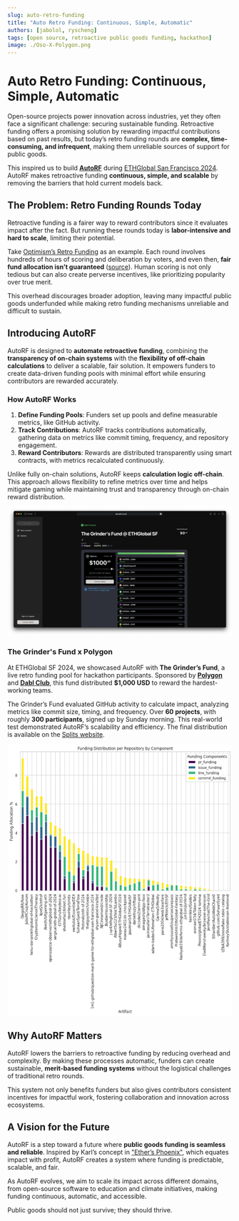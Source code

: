 ```yaml
---
slug: auto-retro-funding
title: "Auto Retro Funding: Continuous, Simple, Automatic"
authors: [jabolol, ryscheng]
tags: [open source, retroactive public goods funding, hackathon]
image: ./Oso-X-Polygon.png
---
```


# Auto Retro Funding: Continuous, Simple, Automatic

Open-source projects power innovation across industries, yet they often face a
significant challenge: securing sustainable funding. Retroactive funding offers
a promising solution by rewarding impactful contributions based on past results,
but today’s retro funding rounds are **complex, time-consuming, and
infrequent**, making them unreliable sources of support for public goods.

This inspired us to build
[**AutoRF**](https://ethglobal.com/showcase/autoretrofunding-bxy5k) during
[ETHGlobal San Francisco 2024](http://ethglobal.com/events/sanfrancisco2024).
AutoRF makes retroactive funding **continuous, simple, and scalable** by
removing the barriers that hold current models back.

<!-- truncate -->

## The Problem: Retro Funding Rounds Today

Retroactive funding is a fairer way to reward contributors since it evaluates
impact after the fact. But running these rounds today is **labor-intensive and
hard to scale**, limiting their potential.

Take [Optimism’s Retro Funding](https://retrofunding.optimism.io) as an example.
Each round involves hundreds of hours of scoring and deliberation by voters, and
even then, **fair fund allocation isn’t guaranteed**
([source](https://docs.opensource.observer/blog/rf5-ballot-box)). Human scoring
is not only tedious but can also create perverse incentives, like prioritizing
popularity over true merit.

This overhead discourages broader adoption, leaving many impactful public goods
underfunded while making retro funding mechanisms unreliable and difficult to
sustain.

## Introducing AutoRF

AutoRF is designed to **automate retroactive funding**, combining the
**transparency of on-chain systems** with the **flexibility of off-chain
calculations** to deliver a scalable, fair solution. It empowers funders to
create data-driven funding pools with minimal effort while ensuring contributors
are rewarded accurately.

### How AutoRF Works

1. **Define Funding Pools**: Funders set up pools and define measurable metrics,
   like GitHub activity.
2. **Track Contributions**: AutoRF tracks contributions automatically, gathering
   data on metrics like commit timing, frequency, and repository engagement.
3. **Reward Contributors**: Rewards are distributed transparently using smart
   contracts, with metrics recalculated continuously.

Unlike fully on-chain solutions, AutoRF keeps **calculation logic off-chain**.
This approach allows flexibility to refine metrics over time and helps mitigate
gaming while maintaining trust and transparency through on-chain reward
distribution.

![Split Overview](./Split-overview.png)

### The Grinder's Fund x Polygon

At ETHGlobal SF 2024, we showcased AutoRF with **The Grinder’s Fund**, a live
retro funding pool for hackathon participants. Sponsored by
[**Polygon**](https://polygon.technology) and
[**Dabl Club**](https://www.dabl.club), this fund distributed **$1,000 USD** to
reward the hardest-working teams.

The Grinder’s Fund evaluated GitHub activity to calculate impact, analyzing
metrics like commit size, timing, and frequency. Over **60 projects**, with
roughly **300 participants**, signed up by Sunday morning. This real-world test
demonstrated AutoRF’s scalability and efficiency. The final distribution is
available on the
[Splits website](https://app.splits.org/accounts/0xd90561e9c1d4B58b0aFfB39B5eb39494C4D8A9C6/?chainId=137).

![The Grinder's Fund Distribution](./AutoRF-final-funding.png)

## Why AutoRF Matters

AutoRF lowers the barriers to retroactive funding by reducing overhead and
complexity. By making these processes automatic, funders can create sustainable,
**merit-based funding systems** without the logistical challenges of traditional
retro rounds.

This system not only benefits funders but also gives contributors consistent
incentives for impactful work, fostering collaboration and innovation across
ecosystems.

## A Vision for the Future

AutoRF is a step toward a future where **public goods funding is seamless and
reliable**. Inspired by Karl’s concept in
["Ether’s Phoenix"](https://medium.com/ethereum-optimism/ethers-phoenix-18fb7d7304bb),
which equates impact with profit, AutoRF creates a system where funding is
predictable, scalable, and fair.

As AutoRF evolves, we aim to scale its impact across different domains, from
open-source software to education and climate initiatives, making funding
continuous, automatic, and accessible.

Public goods should not just survive; they should thrive.
